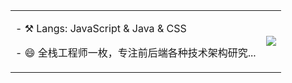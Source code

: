 <!--### Hi there 👋-->

<!--
**chenjun1127/chenjun1127** is a ✨ _special_ ✨ repository because its `README.md` (this file) appears on your GitHub profile.

Here are some ideas to get you started:

- 🔭 I’m currently working on ...
- 🌱 I’m currently learning ...
- 👯 I’m looking to collaborate on ...
- 🤔 I’m looking for help with ...
- 💬 Ask me about ...
- 📫 How to reach me: ...
- 😄 Pronouns: ...
- ⚡ Fun fact: ...
-->


  


 


<table style="margin-left: auto; margin-right: auto;">
<tr>
    <td>
	<!--左侧内容-->
	    <p>- ⚒️ Langs: JavaScript & Java & CSS </p> 
	    <p>- 😄 全栈工程师一枚，专注前后端各种技术架构研究...</p> 
    </td>
    <td>
	<!--右侧内容-->
	<p>
	  <img src="https://github-readme-stats.vercel.app/api?username=chenjun1127&show_icons=true&theme=graywhite"/>
	</p>
    </td>
</tr>
</table>
 
 


	
 



 
